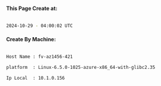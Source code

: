 
   
#### This Page Create at:

```bash

2024-10-29 - 04:00:02 UTC

```

#### Create By Machine:

```bash

Host Name : fv-az1456-421

platform  : Linux-6.5.0-1025-azure-x86_64-with-glibc2.35

Ip Local  : 10.1.0.156

```

